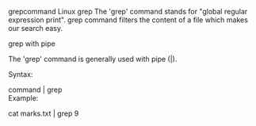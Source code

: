 grepcommand
Linux grep
The 'grep' command stands for "global regular expression print". grep command filters the content of a file which makes our search easy.

grep with pipe

The 'grep' command is generally used with pipe (|).

Syntax:


command | grep <searchWord>  
Example:

cat marks.txt | grep 9  
